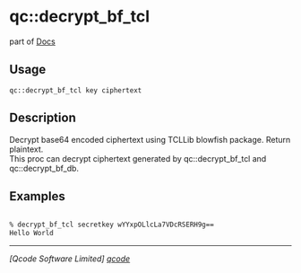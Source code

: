 qc::decrypt_bf_tcl
==================

part of [Docs](.)

Usage
-----
`qc::decrypt_bf_tcl key ciphertext`

Description
-----------
Decrypt base64 encoded ciphertext using TCLLib blowfish package. Return plaintext.<br/>This proc can decrypt ciphertext generated by qc::decrypt_bf_tcl and qc::decrypt_bf_db.

Examples
--------
```tcl

% decrypt_bf_tcl secretkey wYYxpOLlcLa7VDcRSERH9g==
Hello World
```

----------------------------------
*[Qcode Software Limited] [qcode]*

[qcode]: www.qcode.co.uk "Qcode Software"